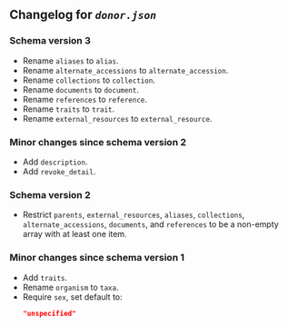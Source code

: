 ## Changelog for *`donor.json`*

### Schema version 3

* Rename `aliases` to `alias`.
* Rename `alternate_accessions` to `alternate_accession`.
* Rename `collections` to `collection`.
* Rename `documents` to `document`.
* Rename `references` to `reference`.
* Rename `traits` to `trait`.
* Rename `external_resources` to `external_resource`.

### Minor changes since schema version 2

* Add `description`.
* Add `revoke_detail`.

### Schema version 2

* Restrict `parents`, `external_resources`, `aliases`, `collections`, `alternate_accessions`, `documents`, and `references` to be a non-empty array with at least one item.

### Minor changes since schema version 1

* Add `traits`.
* Rename `organism` to `taxa`.
* Require `sex`, set default to:
    ```json
    "unspecified"
    ```
